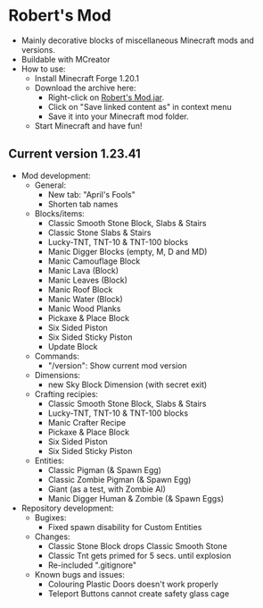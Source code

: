 # Robert's Mod

- Mainly decorative blocks of miscellaneous Minecraft mods and versions.
- Buildable with MCreator
- How to use:
  - Install Minecraft Forge 1.20.1
  - Download the archive here:
    - Right-click on [Robert's Mod.jar](https://github.com/DerRobert-28/RobertsMod/blob/master/Robert's%20Mod.jar).
    - Click on "Save linked content as" in context menu
    - Save it into your Minecraft mod folder.
  - Start Minecraft and have fun!

## Current version 1.23.41

- Mod development:
  - General:
    - New tab: "April's Fools"
    - Shorten tab names
  - Blocks/items:
    - Classic Smooth Stone Block, Slabs & Stairs
    - Classic Stone Slabs & Stairs
    - Lucky-TNT, TNT-10 & TNT-100 blocks
    - Manic Digger Blocks (empty, M, D and MD)
    - Manic Camouflage Block
    - Manic Lava (Block)
    - Manic Leaves (Block)
    - Manic Roof Block
    - Manic Water (Block)
    - Manic Wood Planks
    - Pickaxe & Place Block
    - Six Sided Piston
    - Six Sided Sticky Piston
    - Update Block
  - Commands:
    - "/version": Show current mod version
  - Dimensions:
    - new Sky Block Dimension (with secret exit)
  - Crafting recipies:
    - Classic Smooth Stone Block, Slabs & Stairs
    - Lucky-TNT, TNT-10 & TNT-100 blocks
    - Manic Crafter Recipe
    - Pickaxe & Place Block
    - Six Sided Piston
    - Six Sided Sticky Piston
  - Entities:
    - Classic Pigman (& Spawn Egg)
    - Classic Zombie Pigman (& Spawn Egg)
    - Giant (as a test, with Zombie AI)
    - Manic Digger Human & Zombie (& Spawn Eggs)
- Repository development:
  - Bugixes:
    - Fixed spawn disability for Custom Entities
  - Changes:
    - Classic Stone Block drops Classic Smooth Stone
    - Classic Tnt gets primed for 5 secs. until explosion
    - Re-included ".gitignore"
  - Known bugs and issues:
    - Colouring Plastic Doors doesn't work properly
    - Teleport Buttons cannot create safety glass cage

